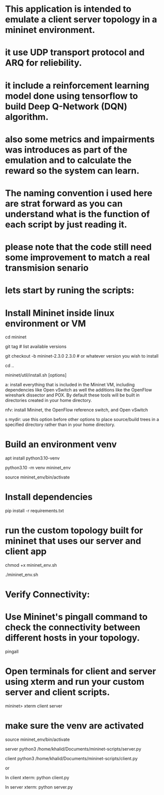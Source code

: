 # This application is intended to emulate a client server topology in a mininet environment.
# it use UDP transport protocol and ARQ for reliebility.
# it include a reinforcement learning model done using tensorflow to build Deep Q-Network (DQN) algorithm.
# also some metrics and impairments was introduces as part of the emulation and to calculate the reward so the system can learn.
# The naming convention i used here are strat forward as you can understand what is the function of each script by just reading it.
# please note that the code still need some improvement to match a real transmision senario

# lets start by runing the scripts:

# Install Mininet inside linux environment or VM
cd mininet

git tag  # list available versions

git checkout -b mininet-2.3.0 2.3.0   # or whatever version you wish to install

cd ..

mininet/util/install.sh [options]

a: install everything that is included in the Mininet VM, including dependencies like Open vSwitch as well the additions like the OpenFlow wireshark dissector and POX. By default these tools will be built in directories created in your home directory.

nfv: install Mininet, the OpenFlow reference switch, and Open vSwitch

s mydir: use this option before other options to place source/build trees in a specified directory rather than in your home directory.

# Build an environment venv

apt install python3.10-venv

python3.10 -m venv mininet_env

source mininet_env/bin/activate

# Install dependencies

pip install -r requirements.txt


# run the custom topology built for mininet that uses our server and client app

chmod +x mininet_env.sh

./mininet_env.sh


# Verify Connectivity:
# Use Mininet's pingall command to check the connectivity between different hosts in your topology.

pingall

# Open terminals for client and server using xterm and run your custom server and client scripts.

mininet> xterm client server

# make sure the venv are activated

source mininet_env/bin/activate

server python3 /home/khalid/Documents/mininet-scripts/server.py

client python3 /home/khalid/Documents/mininet-scripts/client.py

or

In client xterm: python client.py

In server xterm: python server.py

